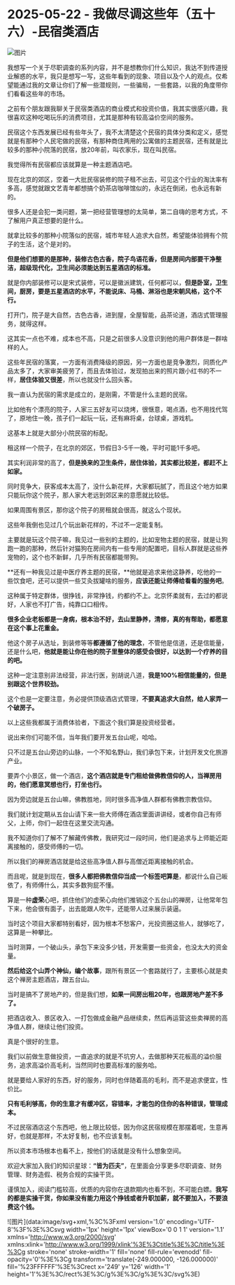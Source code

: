 # 2025-05-22 - 我做尽调这些年（五十六）-民宿类酒店

![图片](https://mmbiz.qpic.cn/mmbiz_jpg/JTrAVGgvYRGUmdfu6t3oWs16icnBVlxuMPKYa5TwR9LJ8JvXU83YSEumKtsRJM51gJFKMsbhYq8UvEiaHFEdAmhQ/640?wx_fmt=jpeg&from=appmsg&tp=webp&wxfrom=5&wx_lazy=1)

我想写一个关于尽职调查的系列内容，并不是想教你们什么知识，我达不到传道授业解惑的水平，我只是想写一写，这些年看到的现象、项目以及个人的观点。仅希望能通过我的文章让你们了解一些潜规则，一些骗局，一些套路，以我的角度带你们看看这些年的市场。

之前有个朋友跟我聊关于民宿类酒店的商业模式和投资价值，我其实很感兴趣，我很喜欢这种吃喝玩乐的消费项目，尤其是那种有较高溢价空间的服务。

民宿这个东西发展已经有些年头了，我不太清楚这个民宿的具体分类和定义，感觉就是有那种个人民宅做的民宿，有那种商住两用的公寓做的主题民宿，还有就是比较多的那种小院落的民宿，放20年前，叫农家乐，现在叫民宿。

我觉得所有民宿都应该就算是一种主题酒店吧。

现在北京的郊区，空着一大批民宿装修的院子租不出去，可见这个行业的淘汰率有多高，感觉就跟文艺青年都想搞个奶茶店咖啡馆似的，永远在倒闭，也永远有新的。

很多人还是会犯一类问题，第一把经营管理想的太简单，第二自嗨的思考方式，不了解用户真正想要的是什么。

就拿比较多的那种小院落似的民宿，城市年轻人追求大自然，希望能体验拥有个院子的生活，这个是对的。

**但是他们想要的是那种，装修古色古香，院子鸟语花香，但是房间内部要干净整洁，超级现代化，卫生间必须能达到五星酒店的标准。**

就是你内部装修可以是宋式装修，可以是徽派建筑，任何都可以，**但是卧室，卫生间，厨房，要是五星酒店的水平，不能说床、马桶、淋浴也是宋朝风格，这个不行。**

打开门，院子是大自然，古色古香，进到屋，全屋智能，品茶论道，酒店式管理服务，就得这样。

这其实一点也不难，成本也不高，只是之前很多人没意识到他的用户群体是一群啥样的人。

这些年民宿的落寞，一方面有消费降级的原因，另一方面也是竞争激烈，同质化产品太多了，大家审美疲劳了，而且去体验过，发现拍出来的照片跟小红书的不一样，**居住体验又很差**，所以也就没什么回头客。

我一直认为民宿的需求是成立的，是刚需，不管是什么主题的民宿。

比如他有个漂亮的院子，人家三五好友可以烧烤，很惬意，喝点酒，也不用找代驾了，原地住一晚，孩子们一起玩一玩，还有麻将桌，台球桌，游戏机。

这基本上就是大部分小院民宿的标配。

租这样一个院子，在北京的郊区，节假日3-5千一晚，平时可能1千多吧。

其实利润非常的高了，**但是换来的卫生条件，居住体验，其实都比较差，都赶不上如家。**

同时竞争大，获客成本太高了，没什么新花样，大家都玩腻了，而且这个地方如果只能玩你这个院子，那人家大老远到郊区来的意愿就比较低。

如果周围有景区，那你这个院子的房租就会很高，就这么个现状。

这些年我倒也见过几个玩出新花样的，不过不一定能复制。

主要就是玩这个院子嘛，我见过一些别的主题的，比如宠物主题的民宿，就是让狗跑一跑的那种，然后针对猫狗在房间内有一些专用的配置吧，目标人群就是这些养宠物的，这个也不新鲜，几乎所有民宿都能带狗。

**还有一种我见过是中医疗养主题的民宿，**他就是追求来他这静养，吃他的一些饮食吧，还可以提供一些艾灸拔罐啥的服务，**应该还能让师傅给看看的服务吧**。

这种属于特定群体，很挣钱，非常挣钱，约都约不上。北京怀柔就有，去过的都说好，人家也不打广告，纯靠口口相传。

**很多企业老板都是一身病，根本治不好，去山里静养，清修，真的有帮助，都愿意在这个事上花重金。**

他这个房子从选址，到装修等等**都遵循了他的理念**，不管他是信道，还是信能量，还是什么吧，**他就是能让你在他的院子里整体的感受会很好，以达到一个疗养的目的吧。**

这种一定注意别非法经营，非法行医，别胡说八道，**我是100%相信能量的，但是别跟这个世界较劲。**

这个也是一定要注意，务必提供顶级酒店式管理，**不要真追求大自然，给人家弄一个破房子。**

以上这些我都属于消费体验者，下面这个我们算是投资经营者。

说出来你们可能不信，当年我们要开发五台山呢，哈哈。

只不过是五台山旁边的山脉，一个不知名野山，我们承包下来，计划开发文化旅游产业。

要弄个小景区，做一个酒店，**这个酒店就是专门租给做佛教信仰的人，当禅房用的，他们愿意冥想也行，打坐也行。**

因为旁边就是五台山嘛，佛教胜地，同时很多高净值人群都有佛教宗教信仰。

我们就计划定期从五台山请下来一些大师傅在酒店里面讲讲经，或者你自己有师父，上师，你们一起住在这里交流沟通。

我不知道你们了解不了解藏传佛教，我研究过一段时间，他们是追求与上师能近距离接触的，感受师傅的一切。

所以我们的禅房酒店就是给这些高净值人群与高僧近距离接触的机会。

而且呢，就是到现在，**很多人都把佛教信仰当成一个标签吧算是**，都说什么自己皈依了，有师傅什么，其实多数狗屁不懂。

算是一种**虚荣**心吧，抓住他们的虚荣心向他们推销这个五台山的禅房，让他常年包下来，他会很有面子，出去能跟人吹牛，还能带人过来展示装逼。

当时这个项目大家都特别看好，因为根本不愁客户，光投资圈这些人，就够吃了，这算是一种攀比。

当时测算，一个破山头，承包下来没多少钱，开发需要一些资金，也没太大的资金量。

**然后给这个山弄个神仙，编个故事**，跟所有景区一个套路就行了，主要核心就是卖这个禅房主题酒店，蹭五台山。

当时是搞不了房地产的，但是我们想，**如果一间房出租20年，也跟房地产差不多了。**

把酒店收入、景区收入、一打包做成金融产品继续卖，然后再运营这些卖禅房的高净值人群，继续让他们投资。

真是个很好的生意。

我们以前做生意做投资，一直追求的就是不坑穷人，去做那种天花板高的溢价服务，追求高溢价高毛利，当然同时也要高标准的服务哈。

就是要给人家好的东西，好的服务，同时也伴随着高的毛利，而不是追求便宜，性价比。

**只有毛利够高，你的生意才有缓冲区，容错率，才能包的住你的各种错误，管理成本。**

不过民宿酒店这个东西吧，他上限比较低，因为你这民宿规模在那摆着呢，生意再好，也就是那样，不太好复制，也不应该复制。

所以资本市场根本也看不上，按他们的话就是没有什么想象空间。

欢迎大家加入我们的知识星球：**“皆为匹夫”**，在里面会分享更多尽职调查、财务管理、财务造假、税务合规的实操干货。

谨慎加入，阅读门槛较高，优质的内容你在退款期内也看不到，不可能白嫖。**我写的都是实操干货，你如果没有能力用这个挣钱或者升职加薪，就不要加入，不要浪费这个钱。**

![图片](data:image/svg+xml,%3C%3Fxml version='1.0' encoding='UTF-8'%3F%3E%3Csvg width='1px' height='1px' viewBox='0 0 1 1' version='1.1' xmlns='http://www.w3.org/2000/svg' xmlns:xlink='http://www.w3.org/1999/xlink'%3E%3Ctitle%3E%3C/title%3E%3Cg stroke='none' stroke-width='1' fill='none' fill-rule='evenodd' fill-opacity='0'%3E%3Cg transform='translate(-249.000000, -126.000000)' fill='%23FFFFFF'%3E%3Crect x='249' y='126' width='1' height='1'%3E%3C/rect%3E%3C/g%3E%3C/g%3E%3C/svg%3E)